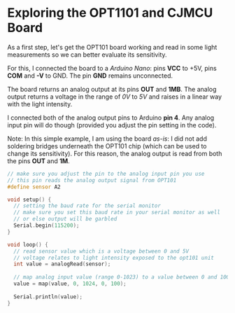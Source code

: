 # Exploring the OPT1101 and CJMCU Board

As a first step, let's get the OPT101 board working and read in some light measurements so we can better evaluate its sensitivity.

For this, I connected the board to a *Arduino Nano*: pins **VCC** to +5V, pins **COM** and **-V** to GND. The pin **GND** remains unconnected.

The board returns an analog output at its pins **OUT** and **1MB**. The analog output returns a voltage in the range of *0V* to *5V* and raises in a linear way with the light intensity.

I connected both of the analog output pins to Arduino **pin 4**. Any analog input pin will do though (provided you adjust the pin setting in the code).

Note: In this simple example, I am using the board *as-is*: I did not add soldering bridges underneath the OPT101 chip (which can be used to change its sensitivity). For this reason, the analog output is read from both the pins **OUT** and **1M**.

```c++
// make sure you adjust the pin to the analog input pin you use
// this pin reads the analog output signal from OPT101
#define sensor A2

void setup() {
  // setting the baud rate for the serial monitor
  // make sure you set this baud rate in your serial monitor as well
  // or else output will be garbled
  Serial.begin(115200);
}

void loop() {
  // read sensor value which is a voltage between 0 and 5V
  // voltage relates to light intensity exposed to the opt101 unit
  int value = analogRead(sensor);
  
  // map analog input value (range 0-1023) to a value between 0 and 100
  value = map(value, 0, 1024, 0, 100);
  
  Serial.println(value);
}
```
